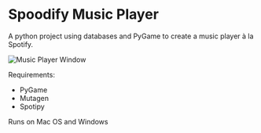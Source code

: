 # Spoodify Music Player

A python project using databases and PyGame to create a music player à la Spotify.

![Music Player Window](https://imgur.com/a/bPuML)

Requirements:
- PyGame
- Mutagen
- Spotipy

Runs on Mac OS and Windows
